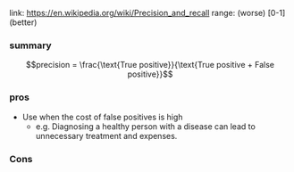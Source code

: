 link: https://en.wikipedia.org/wiki/Precision_and_recall
range: (worse) [0-1] (better)
### summary
$$precision = \frac{\text{True positive}}{\text{True positive + False positive}}$$
### pros
- Use when the cost of false positives is high
	- e.g. Diagnosing a healthy person with a disease can lead to unnecessary treatment and expenses.
### Cons
